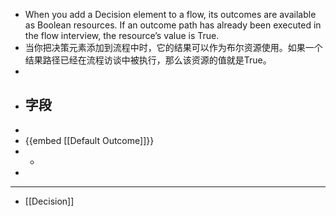 - When you add a Decision element to a flow, its outcomes are available as Boolean resources. If an outcome path has already been executed in the flow interview, the resource’s value is True.
- 当你把决策元素添加到流程中时，它的结果可以作为布尔资源使用。如果一个结果路径已经在流程访谈中被执行，那么该资源的值就是True。
-
- 字段
	-
-
- {{embed [[Default Outcome]]}}
-
	-
-
- ---
- [[Decision]]